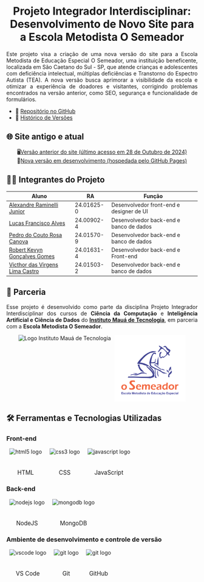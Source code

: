 <h1 align="center">Projeto Integrador Interdisciplinar: Desenvolvimento de Novo Site para a Escola Metodista O Semeador</h1>
<p align="justify">Este projeto visa a criação de uma nova versão do site para a Escola Metodista de Educação Especial O Semeador, uma instituição beneficente, localizada em São Caetano do Sul - SP, que atende crianças e adolescentes com deficiência intelectual, múltiplas deficiências e Transtorno do Espectro Autista (TEA). A nova versão busca aprimorar a visibilidade da escola e otimizar a experiência de doadores e visitantes, corrigindo problemas encontrados na versão anterior, como SEO, segurança e funcionalidade de formulários.</p>

- 📒 <a href="https://github.com/escola-metodista-o-semeador/site-semeador" target="_blank">Repositório no GitHub</a>
- 📜 <a href="docs/CHANGELOG.md">Histórico de Versões</a>

## 🌐 Site antigo e atual

<p align="center">
    🖥️<a href="http://escolaosemeador.com.br" target="_blank">Versão anterior do site (último acesso em 28 de Outubro de 2024)</a> 
    <br>
    🚀<a href="https://escola-metodista-o-semeador.github.io/site-semeador/frontend/pages/" target="_blank">Nova versão em desenvolvimento (hospedada pelo GitHub Pages)</a>
</p>

## 👨‍💻 Integrantes do Projeto

<table summary="Lista de integrantes do projeto com nomes, RA e funções.">
  <!-- Cabeçalho da tabela -->
  <thead>
    <tr>
      <th scope="col">Aluno</th>
      <th scope="col">RA</th>
      <th scope="col">Função</th>
    </tr>
  </thead>
  <!-- Corpo da tabela -->
  <tbody>
    <tr>
      <!-- Alexandre Raminelli Junior -->
      <td><a href="https://github.com/alexandreraminelli" target="_blank">Alexandre Raminelli Junior</a></td>
      <td>24.01625-0</td>
      <td>Desenvolvedor front-end e designer de UI</td>
    </tr>
    <tr>
      <!-- Lucas Francisco Alves -->
      <td><a href="https://github.com/lucasfalves07" target="_blank">Lucas Francisco Alves</a></td>
      <td>24.00902-4</td>
      <td>Desenvolvedor back-end e banco de dados</td>
    </tr>
    <tr>
      <!-- Pedro do Couto Rosa Canova -->
      <td><a href="https://github.com/pedrocanova" target="_blank">Pedro do Couto Rosa Canova</a></td>
      <td>24.01570-9</td>
      <td>Desenvolvedor back-end e banco de dados</td>
    </tr>
    <tr>
      <!-- Robert Kevyn Gonçalves Gomes -->
      <td><a href="https://github.com/Robertkevyngg" target="_blank">Robert Kevyn Gonçalves Gomes</a></td>
      <td>24.01631-4</td>
      <td>Desenvolvedor back-end e Front-end</td>
    </tr>
    <tr>
      <!-- Victhor das Virgens Lima Castro -->
      <td><a href="https://github.com/victhorcastro" target="_blank">Victhor das Virgens Lima Castro</a></td>
      <td>24.01503-2</td>
      <td>Desenvolvedor back-end e banco de dados</td>
    </tr>

 </tbody>
</table>

## 🤝 Parceria

<p align="justify">Esse projeto é desenvolvido como parte da disciplina Projeto Integrador Interdisciplinar dos cursos de <strong>Ciência da Computação</strong> e <strong>Inteligência Artificial e Ciência de Dados</strong> do <strong><a href="https://www.maua.br" target="_blank">Instituto Mauá de Tecnologia</a></strong>, em parceria com a <strong>Escola Metodista O Semeador</strong>.</p>

<!-- Imagens dos parceiros -->
<div align="center" style="display: flex; flex-direction: row; align-items: center; width: 100%; justify-content: center; gap: 10px; flex-wrap: wrap;">
    <img height="175px" src="https://www.maua.br/images/logo-IMT.png" alt="Logo Instituto Mauá de Tecnologia">
    <img height="175px" src="https://raw.githubusercontent.com/escola-metodista-o-semeador/site-semeador/706b08c765f0309bf73ce519a4f867b6d7b86523/frontend/assets/logo/logo-semeador-stacked.svg" alt="Logo da Escola Metodista de Educação Especial O Semeador">
</div>

## 🛠️ Ferramentas e Tecnologias Utilizadas

<!-- Front-end -->

### Front-end

<div style="
    display: flex; 
    flex-direction: row; 
    align-items: center; 
    gap: 20px;
    margin-left: 0.5rem;">
  <!-- HTML -->
  <div style="display: flex; 
      flex-direction: column; 
      align-items: center; 
      gap: 6px;
      width: fit-content;">
    <img height="48" src="https://cdn.jsdelivr.net/gh/devicons/devicon/icons/html5/html5-original.svg" alt="html5 logo"  />
    <span style="font-size: 0.95rem;
        text-align: center;
        text-wrap: nowrap;">HTML</span>
  </div>
  <!-- CSS -->
  <div style="display: flex; 
      flex-direction: column; 
      align-items: center; 
      gap: 6px;
      width: fit-content;">
    <img height="48" src="https://cdn.jsdelivr.net/gh/devicons/devicon/icons/css3/css3-original.svg" alt="css3 logo" />
    <span style="font-size: 0.95rem;
        text-align: center;
        text-wrap: nowrap;">CSS</span>
  </div>
  <!-- JavaScript -->
  <div style="display: flex; 
      flex-direction: column; 
      align-items: center; 
      gap: 6px;
      width: fit-content;">
    <img height="48" src="https://cdn.jsdelivr.net/gh/devicons/devicon/icons/javascript/javascript-original.svg" alt="javascript logo"  />
    <span style="font-size: 0.95rem;
        text-align: center;
        text-wrap: nowrap;">JavaScript</span>
  </div>
</div>

### Back-end

<div style="
    display: flex; 
    flex-direction: row; 
    align-items: center; 
    gap: 20px;
    margin-left: 0.5rem;">
  <!-- NodeJS -->
  <div style="display: flex; 
      flex-direction: column; 
      align-items: center; 
      gap: 6px;
      width: fit-content;">
    <img height="48" src="https://cdn.jsdelivr.net/gh/devicons/devicon/icons/nodejs/nodejs-original.svg" alt="nodejs logo" />
    <span style="font-size: 0.95rem;
        text-align: center;
        text-wrap: nowrap;">NodeJS</span>
  </div>
  <!-- MongoDB -->
  <div style="display: flex; 
      flex-direction: column; 
      align-items: center; 
      gap: 6px;
      width: fit-content;">
    <img height="48" src="https://cdn.jsdelivr.net/gh/devicons/devicon/icons/mongodb/mongodb-original.svg" alt="mongodb logo"  />
    <span style="font-size: 0.95rem;
        text-align: center;
        text-wrap: nowrap;">MongoDB</span>
  </div>
</div>

### Ambiente de desenvolvimento e controle de versão

<div style="
    display: flex; 
    flex-direction: row; 
    align-items: center; 
    gap: 20px;
    margin-left: 0.5rem;">
  <!-- VSCode -->
  <div style="display: flex; 
      flex-direction: column; 
      align-items: center; 
      gap: 6px;
      width: fit-content;">
    <img height="48" src="https://cdn.jsdelivr.net/gh/devicons/devicon/icons/vscode/vscode-original.svg" alt="vscode logo" />
    <span style="font-size: 0.95rem;
        text-align: center;
        text-wrap: nowrap;">VS Code</span>
  </div>
  <!-- Git -->
  <div style="display: flex; 
      flex-direction: column; 
      align-items: center; 
      gap: 6px;
      width: fit-content;">
    <img height="48" src="https://cdn.jsdelivr.net/gh/devicons/devicon/icons/git/git-original.svg" alt="git logo"  />
    <span style="font-size: 0.95rem;
        text-align: center;
        text-wrap: nowrap;">Git</span>
  </div>
  <!-- GitHub -->
  <div style="display: flex; 
      flex-direction: column; 
      align-items: center; 
      gap: 6px;
      width: fit-content;">
    <img height="48" src="https://skillicons.dev/icons?i=github" alt="git logo"  />
    <span style="font-size: 0.95rem;
        text-align: center;
        text-wrap: nowrap;">GitHub</span>
  </div>
</div>
